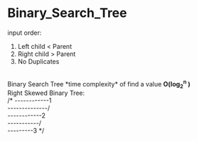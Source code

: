 # Binary_Search_Tree

input order: <br/>
1) Left child < Parent
2) Right child > Parent
3) No Duplicates

<br/>
Binary Search Tree *time complexity* of find a value <b>O(log<sub>2</sub><sup>n</sup> )</b> 

<br/>
Right Skewed Binary Tree: 
<br/>
/*
------------1<br/>
--------------/<br/>
------------2<br/>
-----------/<br/>
---------3
*/